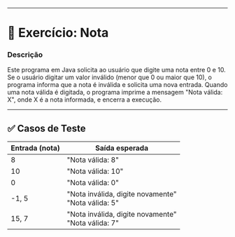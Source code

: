 
---

# 🧮 Exercício: Nota

### Descrição
Este programa em Java solicita ao usuário que digite uma nota entre 0 e 10.
Se o usuário digitar um valor inválido (menor que 0 ou maior que 10), o programa informa que a nota é inválida e solicita uma nova entrada.
Quando uma nota válida é digitada, o programa imprime a mensagem "Nota válida: X", onde X é a nota informada, e encerra a execução.

---

## ✅ Casos de Teste

| Entrada (nota) | Saída esperada                                          |
| -------------- | ------------------------------------------------------- |
| 8              | "Nota válida: 8"                                        |
| 10             | "Nota válida: 10"                                       |
| 0              | "Nota válida: 0"                                        |
| -1, 5          | "Nota inválida, digite novamente" <br> "Nota válida: 5" |
| 15, 7          | "Nota inválida, digite novamente" <br> "Nota válida: 7" |

